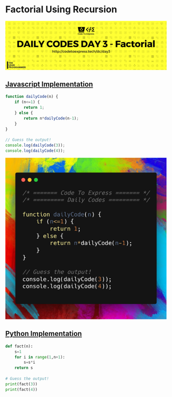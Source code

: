 # Factorial Using Recursion

![cover](./cover.png)

## [Javascript Implementation](./fact.js)

```js
function dailyCode(n) {
    if (n<=1) {
        return 1;
    } else {
        return n*dailyCode(n-1);
    }
}

// Guess the output!
console.log(dailyCode(3)); 
console.log(dailyCode(4)); 
```

![fact](./code.png)

## [Python Implementation](./fact.py)

```python
def fact(n):
    s=1
    for i in range(1,n+1):
        s=s*i
    return s

# Guess the output!
print(fact(3))
print(fact(4))
```